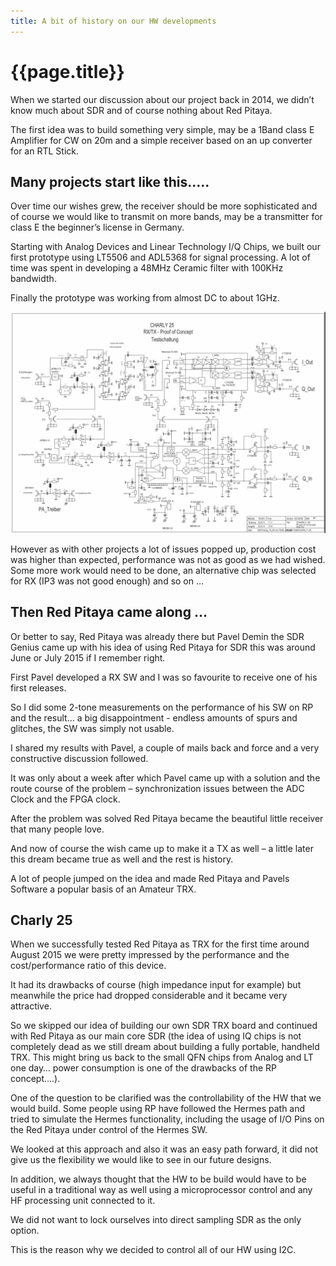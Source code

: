 ```yaml
---
title: A bit of history on our HW developments
---
```


# {{page.title}}

When we started our discussion about our project back in 2014, we didn’t know much about SDR and of course nothing about Red Pitaya.

The first idea was to build something very simple, may be a 1Band class E Amplifier for CW on 20m and a simple receiver based on an up converter for an RTL Stick. 

## Many projects start like this…..

Over time our wishes grew, the receiver should be more sophisticated and of course we would like to transmit on more bands, may be a transmitter for class E the beginner’s license in Germany.

Starting with Analog Devices and Linear Technology I/Q Chips, we built our first prototype using LT5506 and ADL5368 for signal processing. A lot of time was spent in developing a 48MHz Ceramic filter with 100KHz bandwidth.

Finally the prototype was working from almost DC to about 1GHz.

[![C25 IQ Mixer Proof of Concept](/assets/img/hardware/iq-mixer-poc.png)](/assets/img/hardware/iq-mixer-poc.png)

However as with other projects a lot of issues popped up, production cost was higher than expected, performance was not as good as we had wished. Some more work would need to be done, an alternative chip was selected for RX (IP3 was not good enough) and so on …

## Then Red Pitaya came along …

Or better to say, Red Pitaya was already there but Pavel Demin the SDR Genius came up with his idea of using Red Pitaya for SDR this was around June or July 2015 if I remember right.

First Pavel developed a RX SW and I was so favourite to receive one of his first releases.

So I did some 2-tone measurements on the performance of his SW on RP and the result… a big disappointment - endless amounts of spurs and glitches, the SW was simply not usable.

I shared my results with Pavel, a couple of mails back and force and a very constructive discussion followed.

It was only about a week after which Pavel came up with a solution and the route course of the problem – synchronization issues between the ADC Clock and the FPGA clock.

After the problem was solved Red Pitaya became the beautiful little receiver that many people love.  

And now of course the wish came up to make it a TX as well – a little later this dream became true as well and the rest is history.

A lot of people jumped on the idea and made Red Pitaya and Pavels Software a popular basis of an Amateur TRX. 

## Charly 25

When we successfully tested Red Pitaya as TRX for the first time around August 2015 we were pretty impressed by the performance and the cost/performance ratio of this device.  

It had its drawbacks of course (high impedance input for example) but meanwhile the price had dropped considerable and it became very attractive.

So we skipped our idea of building our own SDR TRX board and continued with Red Pitaya as our main core SDR (the idea of using IQ chips is not completely dead as we still dream about building a fully portable, handheld TRX. This might bring us back to the small QFN chips from Analog and LT one day… power consumption is one of the drawbacks of the RP concept….).  

One of the question to be clarified was the controllability of the HW that we would build. Some people using RP have followed the Hermes path and tried to simulate the Hermes functionality, including the usage of I/O Pins on the Red Pitaya under control of the Hermes SW.

We looked at this approach and also it was an easy path forward, it did not give us the flexibility we would like to see in our future designs.

In addition, we always thought that the HW to be build would have to be useful in a traditional way as well using a microprocessor control and any HF processing unit connected to it.

We did not want to lock ourselves into direct sampling SDR as the only option.

This is the reason why we decided to control all of our HW using I2C.